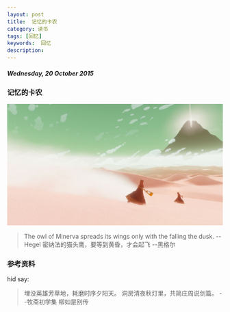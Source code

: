 ```yaml
---
layout: post
title:  记忆的卡农
category: 读书
tags: [回忆]
keywords:  回忆
description: 
---
```


##### Wednesday, 20 October 2015

### 记忆的卡农

![journey](/../../assets/img/book/2015/Journey_64.jpg)

> The owl of Minerva spreads its wings only with the falling the dusk.
--Hegel
密纳法的猫头鹰，要等到黄昏，才会起飞
--黑格尔

### 参考资料


hid say: 

> 埋没英雄芳草地，耗磨时序夕阳天。
洞房清夜秋灯里，共简庄周说剑篇。
--牧斋初学集  柳如是别传
